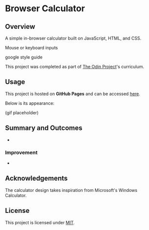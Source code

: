 # Browser Calculator

## Overview

A simple in-browser calculator built on JavaScript, HTML, and CSS.

Mouse or keyboard inputs

google style guide

This project was completed as part of [The Odin Project](https://github.com/TheOdinProject/curriculum)'s curriculum.

## Usage

This project is hosted on **GitHub Pages** and can be accessed [here](https://willkip.github.io/browser-calculator/).

Below is its appearance:

(gif placeholder)

## Summary and Outcomes

-

### Improvement
- 

## Acknowledgements

The calculator design takes inspiration from Microsoft's Windows Calculator.

## License

This project is licensed under [MIT](https://choosealicense.com/licenses/mit/).